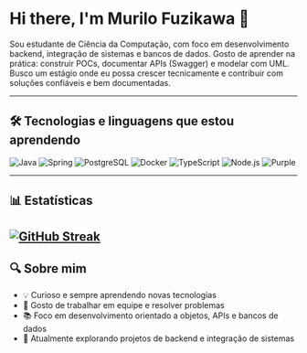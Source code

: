
# Hi there, I'm Murilo Fuzikawa 👋

Sou estudante de Ciência da Computação, com foco em desenvolvimento backend, integração de sistemas e bancos de dados. Gosto de aprender na prática: construir POCs, documentar APIs (Swagger) e modelar com UML. Busco um estágio onde eu possa crescer tecnicamente e contribuir com soluções confiáveis e bem documentadas.

---

## 🛠️ Tecnologias e linguagens que estou aprendendo
![Java](https://img.shields.io/badge/Java-ED8B00?style=for-the-badge&logo=java&logoColor=white)
![Spring](https://img.shields.io/badge/Spring-6DB33F?style=for-the-badge&logo=spring&logoColor=white)
![PostgreSQL](https://img.shields.io/badge/PostgreSQL-316192?style=for-the-badge&logo=postgresql&logoColor=white)
![Docker](https://img.shields.io/badge/Docker-2496ED?style=for-the-badge&logo=docker&logoColor=white)
![TypeScript](https://img.shields.io/badge/TypeScript-3178C6?style=for-the-badge&logo=typescript&logoColor=white)
![Node.js](https://img.shields.io/badge/Node.js-339933?style=for-the-badge&logo=node.js&logoColor=white)
![Purple](https://img.shields.io/badge/Learning-Continuously-800080?style=for-the-badge)

---

## 📊 Estatísticas

[![GitHub Streak](https://streak-stats.demolab.com/?user=MFuzikawa)](https://git.io/streak-stats)
---

## 🔍 Sobre mim
- 💡 Curioso e sempre aprendendo novas tecnologias
- 🤝 Gosto de trabalhar em equipe e resolver problemas
- 📚 Foco em desenvolvimento orientado a objetos, APIs e bancos de dados
- 🌱 Atualmente explorando projetos de backend e integração de sistemas


              
